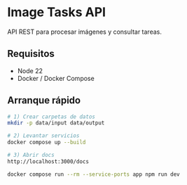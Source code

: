 # Image Tasks API

API REST para procesar imágenes y consultar tareas.

## Requisitos
- Node 22
- Docker / Docker Compose

## Arranque rápido
```bash
# 1) Crear carpetas de datos
mkdir -p data/input data/output

# 2) Levantar servicios
docker compose up --build

# 3) Abrir docs
http://localhost:3000/docs

docker compose run --rm --service-ports app npm run dev